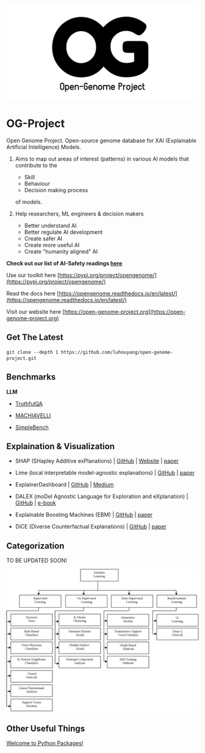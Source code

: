 ![open-genome project logo](/assets/logo/OG_logo.png)

# OG-Project

Open Genome Project. Open-source genome database for XAI (Explainable Artificial Intelligence) Models. 

1. Aims to map out areas of interest (patterns) in various AI models that contribute to the 
    - Skill 
    - Behaviour 
    - Decision making process

    of models.

1. Help researchers, ML engineers & decision makers
    - Better understand AI
    - Better regulate AI development
    - Create safer AI
    - Create more useful AI
    - Create "humanity aligned" AI

**Check out our list of AI-Safety readings [here](/assets/resources)**

Use our toolkit here [https://pypi.org/project/opengenome/](https://pypi.org/project/opengenome/)

Read the docs here [https://opengenome.readthedocs.io/en/latest/](https://opengenome.readthedocs.io/en/latest/)

Visit our website here [https://open-genome-project.org](https://open-genome-project.org)

## Get The Latest

```
git clone --depth 1 https://github.com/luhouyang/open-genome-project.git
```

## Benchmarks

**LLM**

- [TruthfulQA](https://github.com/sylinrl/TruthfulQA)

- [MACHIAVELLI](https://aypan17.github.io/machiavelli/)

- [SimpleBench](https://simple-bench.com)

## Explaination & Visualization

- SHAP (SHapley Additive exPlanations) | [GitHub](https://github.com/shap/shap.git) | [Website](https://shap.readthedocs.io/en/latest/) | [paper](https://arxiv.org/abs/1705.07874)

- Lime (local interpretable model-agnostic explanations) | [GitHub](https://github.com/marcotcr/lime) | [paper](https://arxiv.org/abs/1602.04938)

- ExplainerDashboard | [GitHub](https://github.com/oegedijk/explainerdashboard) | [Medium](https://medium.com/value-stream-design/making-ml-transparent-and-explainable-with-explainerdashboard-49953ae743dd)

- DALEX (moDel Agnostic Language for Exploration and eXplanation) | [GitHub](https://github.com/ModelOriented/DALEX) | [e-book](https://ema.drwhy.ai)

- Explainable Boosting Machines (EBM) | [GitHub](https://github.com/interpretml/interpret) | [paper](https://arxiv.org/abs/1909.09223)

- DiCE (Diverse Counterfactual Explanations) | [GitHub](https://github.com/interpretml/DiCE) | [paper](https://arxiv.org/abs/1905.07697)

## Categorization

TO BE UPDATED SOON!

![Classification of Models](assets/classification_of_models.png)

## Other Useful Things

[Welcome to Python Packages!](https://py-pkgs.org/welcome)

